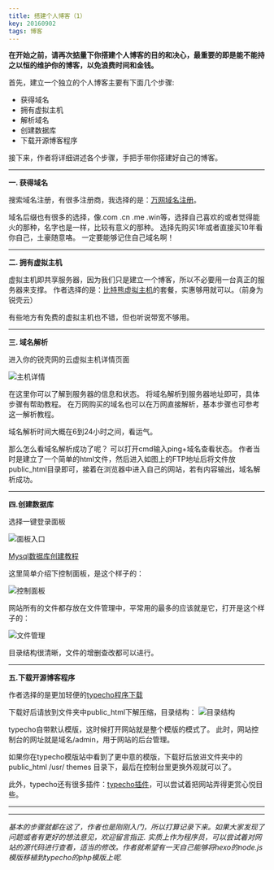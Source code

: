 ```yaml
---
title: 搭建个人博客（1）
key: 20160902
tags: 博客
---
```


**在开始之前，请再次掂量下你搭建个人博客的目的和决心，最重要的即是能不能持之以恒的维护你的博客，以免浪费时间和金钱。**

首先，建立一个独立的个人博客主要有下面几个步骤:

- 获得域名
- 拥有虚拟主机
- 解析域名
- 创建数据库
- 下载开源博客程序

<!--more-->

接下来，作者将详细讲述各个步骤，手把手带你搭建好自己的博客。

-----

 **一. 获得域名**

搜索域名注册，有很多注册商，我选择的是：[万网域名注册](https://wanwang.aliyun.com/)。

域名后缀也有很多的选择，像.com .cn .me .win等，选择自己喜欢的或者觉得能火的那种，名字也是一样，比较有意义的那种。
选择先购买1年或者直接买10年看你自己，土豪随意咯。
一定要能够记住自己域名啊！

----------

**二. 拥有虚拟主机**

虚拟主机即共享服务器，因为我们只是建立一个博客，所以不必要用一台真正的服务器来支撑。
作者选择的是：[比特熊虚拟主机](https://bitbear.net/)的套餐，实惠够用就可以。（前身为锐壳云）

有些地方有免费的虚拟主机也不错，但也听说带宽不够用。

----------

**三. 域名解析**

进入你的锐壳网的云虚拟主机详情页面

![主机详情](https://i.loli.net/2018/08/15/5b73d4cc7e861.png)

在这里你可以了解到服务器的信息和状态。
将域名解析到服务器地址即可，具体步骤有帮助教程。
在万网购买的域名也可以在万网直接解析，基本步骤也可参考这一解析教程。

域名解析时间大概在6到24小时之间，看运气。

那么怎么看域名解析成功了呢？
可以打开cmd输入ping+域名查看状态。
作者当时是建立了一个简单的html文件，然后进入如图上的FTP地址后将文件放public_html目录即可，接着在浏览器中进入自己的网站，若有内容输出，域名解析成功。

----------

**四.创建数据库**

选择一键登录面板

![面板入口](https://i.loli.net/2018/08/15/5b73d5842ed8e.png)

[Mysql数据库创建教程](https://bitbear.net/bbs/607)

这里简单介绍下控制面板，是这个样子的：

![控制面板](https://i.loli.net/2018/08/15/5b73d64aa62be.png)

网站所有的文件都存放在文件管理中，平常用的最多的应该就是它，打开是这个样子的：

![文件管理](https://i.loli.net/2018/08/15/5b73d64b76665.png)

目录结构很清晰，文件的增删查改都可以进行。

----------

**五.下载开源博客程序**

作者选择的是更加轻便的[typecho程序下载](http://typecho.org/download)

下载好后请放到文件夹中public_html下解压缩，目录结构：
![目录结构](https://i.loli.net/2018/08/15/5b73d6486b5ad.png)

typecho自带默认模版，这时候打开网站就是整个模版的模式了。
此时，网站控制台的网址就是域名/admin，用于网站的后台管理。

如果你在typecho模版站中看到了更中意的模版，下载好后放进文件夹中的public_html /usr/ themes 目录下，最后在控制台里更换外观就可以了。

此外，typecho还有很多插件：[typecho插件](https://plugins.typecho.me/)，可以尝试着把网站弄得更赏心悦目些。

---


***

*基本的步骤就都在这了，作者也是刚刚入门，所以打算记录下来。如果大家发现了问题或者有更好的想法意见，欢迎留言指正.*
*实质上作为程序员，可以尝试着对网站的源代码进行查看，适当的修改。作者就希望有一天自己能够将hexo的node.js模版移植到typecho的php模版上呢.*
